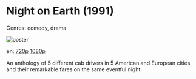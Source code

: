 # Night on Earth (1991)

Genres: comedy, drama

![poster](http://image.tmdb.org/t/p/w500/aREHjLD3kwQFcL1ncNOx8ggDGxA.jpg)

en:
  [720p](magnet:?xt=urn:btih:7CCCF52C4C29A161A63BBD5B007D84263D2A87F9&tr=udp://glotorrents.pw:6969/announce&tr=udp://tracker.opentrackr.org:1337/announce&tr=udp://torrent.gresille.org:80/announce&tr=udp://tracker.openbittorrent.com:80&tr=udp://tracker.coppersurfer.tk:6969&tr=udp://tracker.leechers-paradise.org:6969&tr=udp://p4p.arenabg.ch:1337&tr=udp://tracker.internetwarriors.net:1337)
  [1080p](magnet:?xt=urn:btih:C9D72BB297096B7F9BC237B90852C051F11F0C1E&tr=udp://glotorrents.pw:6969/announce&tr=udp://tracker.opentrackr.org:1337/announce&tr=udp://torrent.gresille.org:80/announce&tr=udp://tracker.openbittorrent.com:80&tr=udp://tracker.coppersurfer.tk:6969&tr=udp://tracker.leechers-paradise.org:6969&tr=udp://p4p.arenabg.ch:1337&tr=udp://tracker.internetwarriors.net:1337)
  


An anthology of 5 different cab drivers in 5 American and European cities and their remarkable fares on the same eventful night.